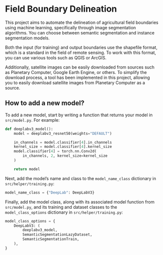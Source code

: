 # Field Boundary Delineation

This project aims to automate the delineation of agricultural field boundaries using machine learning, specifically through image segmentation algorithms. You can choose between semantic segmentation and instance segmentation models.

Both the input (for training) and output boundaries use the shapefile format, which is a standard in the field of remote sensing. To work with this format, you can use various tools such as QGIS or ArcGIS.

Additionally, satellite images can be easily downloaded from sources such as Planetary Computer, Google Earth Engine, or others. To simplify the download process, a tool has been implemented in this project, allowing you to easily download satellite images from Planetary Computer as a source.

## How to add a new model?

To add a new model, start by writing a function that returns your model in `src/model.py`. For example:

```py
def deeplabv3_model():
    model = deeplabv3_resnet50(weights="DEFAULT")

    in_channels = model.classifier[4].in_channels
    kernel_size = model.classifier[4].kernel_size
    model.classifier[4] = torch.nn.Conv2d(
        in_channels, 2, kernel_size=kernel_size
    )

    return model
```

Next, add the model’s name and class to the `model_name_class` dictionary in `src/helper/training.py`:

```py
model_name_class = {"DeepLab": DeepLabV3}
```

Finally, add the model class, along with its associated model function from `src/model.py`, and its training and dataset classes to the `model_class_options` dictionary in `src/helper/training.py`:

```py
model_class_options = {
    DeepLabV3: (
        deeplabv3_model,
        SemanticSegmentationLazyDataset,
        SemanticSegmentationTrain,
    ),
}
```
